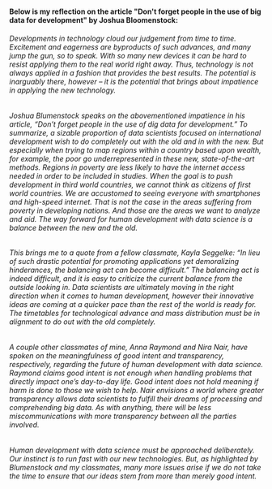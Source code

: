#### Below is my reflection on the article "Don't forget people in the use of big data for development" by Joshua Bloomenstock:


###### Developments in technology cloud our judgement from time to time. Excitement and eagerness are byproducts of such advances, and many jump the gun, so to speak. With so many new devices it can be hard to resist applying them to the real world right away. Thus, technology is not always applied in a fashion that provides the best results. The potential is inarguably there, however – it is the potential that brings about impatience in applying the new technology.
###### Joshua Blumenstock speaks on the abovementioned impatience in his article, “Don’t forget people in the use of dig data for development.” To summarize, a sizable proportion of data scientists focused on international development wish to do completely out with the old and in with the new. But especially when trying to map regions within a country based upon wealth, for example, the poor go underrepresented in these new, state-of-the-art methods. Regions in poverty are less likely to have the internet access needed in order to be included in studies. When the goal is to push development in third world countries, we cannot think as citizens of first world countries. We are accustomed to seeing everyone with smartphones and high-speed internet. That is not the case in the areas suffering from poverty in developing nations. And those are the areas we want to analyze and aid. The way forward for human development with data science is a balance between the new and the old.
###### This brings me to a quote from a fellow classmate, Kayla Seggelke: “In lieu of such drastic potential for promoting applications yet demoralizing hinderances, the balancing act can become difficult.” The balancing act is indeed difficult, and it is easy to criticize the current balance from the outside looking in. Data scientists are ultimately moving in the right direction when it comes to human development, however their innovative ideas are coming at a quicker pace than the rest of the world is ready for. The timetables for technological advance and mass distribution must be in alignment to do out with the old completely. 
###### A couple other classmates of mine, Anna Raymond and Nira Nair, have spoken on the meaningfulness of good intent and transparency, respectively, regarding the future of human development with data science. Raymond claims good intent is not enough when handling problems that directly impact one’s day-to-day life. Good intent does not hold meaning if harm is done to those we wish to help. Nair envisions a world where greater transparency allows data scientists to fulfill their dreams of processing and comprehending big data. As with anything, there will be less miscommunications with more transparency between all the parties involved. 
###### Human development with data science must be approached deliberately. Our instinct is to run fast with our new technologies. But, as highlighted by Blumenstock and my classmates, many more issues arise if we do not take the time to ensure that our ideas stem from more than merely good intent. 



